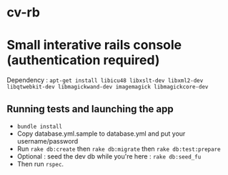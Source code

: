 cv-rb
=====

# Small interative rails console (authentication required)  
Dependency : `apt-get install libicu48 libxslt-dev libxml2-dev libqtwebkit-dev libmagickwand-dev imagemagick libmagickcore-dev`

## Running tests and launching the app
* `bundle install`  
* Copy database.yml.sample to database.yml and put your username/password
* Run `rake db:create` then `rake db:migrate` then `rake db:test:prepare`
* Optional : seed the dev db while you're here : `rake db:seed_fu`
* Then run `rspec`.

